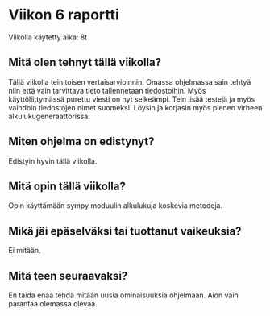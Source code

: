 # Viikon 6 raportti

Viikolla käytetty aika: 8t

## Mitä olen tehnyt tällä viikolla?

Tällä viikolla tein toisen vertaisarvioinnin. Omassa ohjelmassa sain tehtyä niin että vain tarvittava tieto tallennetaan tiedostoihin. Myös käyttöliittymässä purettu viesti on nyt selkeämpi. Tein lisää testejä ja myös vaihdoin tiedostojen nimet suomeksi. Löysin ja korjasin myös pienen virheen alkulukugeneraattorissa.

## Miten ohjelma on edistynyt?

Edistyin hyvin tällä viikolla.

## Mitä opin tällä viikolla?

Opin käyttämään sympy moduulin alkulukuja koskevia metodeja.

## Mikä jäi epäselväksi tai tuottanut vaikeuksia?

Ei mitään.

## Mitä teen seuraavaksi?

En taida enää tehdä mitään uusia ominaisuuksia ohjelmaan. Aion vain parantaa olemassa olevaa.

